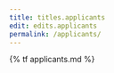 ```yaml
---
title: titles.applicants
edit: edits.applicants
permalink: /applicants/
---
```


{% tf applicants.md %}